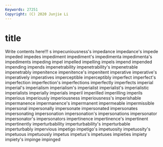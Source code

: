 ```yaml
---
Keywords: 27251
Copyright: (C) 2020 Junjie Li
---
```


# title

Write contents here!!!
s 
impecuniousness's 
impedance 
impedance's 
impede 
impeded 
impedes 
impediment 
impediment's 
impedimenta
impedimenta's 
impediments 
impeding 
impel 
impelled 
impelling 
impels 
impend 
impended 
impending
impends 
impenetrability 
impenetrability's 
impenetrable 
impenetrably 
impenitence 
impenitence's 
impenitent 
imperative 
imperative's
imperatively 
imperatives 
imperceptible 
imperceptibly 
imperfect 
imperfect's 
imperfection 
imperfection's 
imperfections 
imperfectly
imperfects 
imperial 
imperial's 
imperialism 
imperialism's 
imperialist 
imperialist's 
imperialistic 
imperialists 
imperially
imperials 
imperil 
imperilled 
imperilling 
imperils 
imperious 
imperiously 
imperiousness 
imperiousness's 
imperishable
impermanence 
impermanence's 
impermanent 
impermeable 
impermissible 
impersonal 
impersonally 
impersonate 
impersonated 
impersonates
impersonating 
impersonation 
impersonation's 
impersonations 
impersonator 
impersonator's 
impersonators 
impertinence 
impertinence's 
impertinent
impertinently 
imperturbability 
imperturbability's 
imperturbable 
imperturbably 
impervious 
impetigo 
impetigo's 
impetuosity 
impetuosity's
impetuous 
impetuously 
impetus 
impetus's 
impetuses 
impieties 
impiety 
impiety's 
impinge 
impinged
